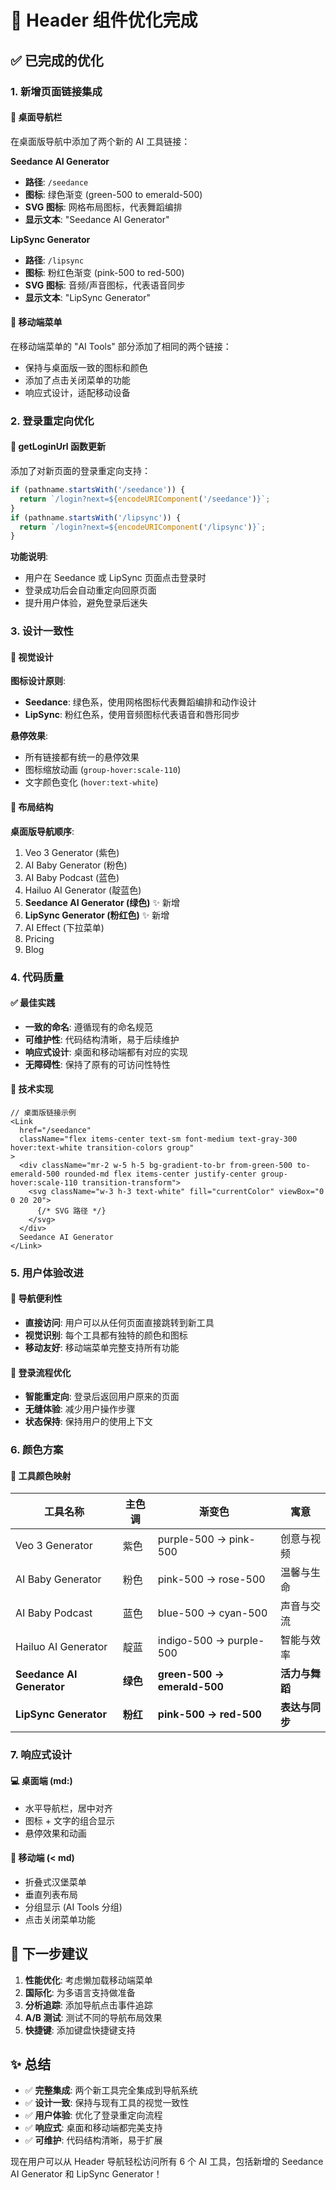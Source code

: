 # 🎯 Header 组件优化完成

## ✅ 已完成的优化

### 1. 新增页面链接集成

#### 🔗 桌面导航栏
在桌面版导航中添加了两个新的 AI 工具链接：

**Seedance AI Generator**
- **路径**: `/seedance`
- **图标**: 绿色渐变 (green-500 to emerald-500)
- **SVG 图标**: 网格布局图标，代表舞蹈编排
- **显示文本**: "Seedance AI Generator"

**LipSync Generator**
- **路径**: `/lipsync`
- **图标**: 粉红色渐变 (pink-500 to red-500)
- **SVG 图标**: 音频/声音图标，代表语音同步
- **显示文本**: "LipSync Generator"

#### 📱 移动端菜单
在移动端菜单的 "AI Tools" 部分添加了相同的两个链接：
- 保持与桌面版一致的图标和颜色
- 添加了点击关闭菜单的功能
- 响应式设计，适配移动设备

### 2. 登录重定向优化

#### 🔄 getLoginUrl 函数更新
添加了对新页面的登录重定向支持：

```typescript
if (pathname.startsWith('/seedance')) {
  return `/login?next=${encodeURIComponent('/seedance')}`;
}
if (pathname.startsWith('/lipsync')) {
  return `/login?next=${encodeURIComponent('/lipsync')}`;
}
```

**功能说明**:
- 用户在 Seedance 或 LipSync 页面点击登录时
- 登录成功后会自动重定向回原页面
- 提升用户体验，避免登录后迷失

### 3. 设计一致性

#### 🎨 视觉设计
**图标设计原则**:
- **Seedance**: 绿色系，使用网格图标代表舞蹈编排和动作设计
- **LipSync**: 粉红色系，使用音频图标代表语音和唇形同步

**悬停效果**:
- 所有链接都有统一的悬停效果
- 图标缩放动画 (`group-hover:scale-110`)
- 文字颜色变化 (`hover:text-white`)

#### 📐 布局结构
**桌面版导航顺序**:
1. Veo 3 Generator (紫色)
2. AI Baby Generator (粉色)
3. AI Baby Podcast (蓝色)
4. Hailuo AI Generator (靛蓝色)
5. **Seedance AI Generator (绿色)** ✨ 新增
6. **LipSync Generator (粉红色)** ✨ 新增
7. AI Effect (下拉菜单)
8. Pricing
9. Blog

### 4. 代码质量

#### ✅ 最佳实践
- **一致的命名**: 遵循现有的命名规范
- **可维护性**: 代码结构清晰，易于后续维护
- **响应式设计**: 桌面和移动端都有对应的实现
- **无障碍性**: 保持了原有的可访问性特性

#### 🔧 技术实现
```tsx
// 桌面版链接示例
<Link
  href="/seedance"
  className="flex items-center text-sm font-medium text-gray-300 hover:text-white transition-colors group"
>
  <div className="mr-2 w-5 h-5 bg-gradient-to-br from-green-500 to-emerald-500 rounded-md flex items-center justify-center group-hover:scale-110 transition-transform">
    <svg className="w-3 h-3 text-white" fill="currentColor" viewBox="0 0 20 20">
      {/* SVG 路径 */}
    </svg>
  </div>
  Seedance AI Generator
</Link>
```

### 5. 用户体验改进

#### 🎯 导航便利性
- **直接访问**: 用户可以从任何页面直接跳转到新工具
- **视觉识别**: 每个工具都有独特的颜色和图标
- **移动友好**: 移动端菜单完整支持所有功能

#### 🔄 登录流程优化
- **智能重定向**: 登录后返回用户原来的页面
- **无缝体验**: 减少用户操作步骤
- **状态保持**: 保持用户的使用上下文

### 6. 颜色方案

#### 🌈 工具颜色映射
| 工具名称 | 主色调 | 渐变色 | 寓意 |
|---------|--------|--------|------|
| Veo 3 Generator | 紫色 | purple-500 → pink-500 | 创意与视频 |
| AI Baby Generator | 粉色 | pink-500 → rose-500 | 温馨与生命 |
| AI Baby Podcast | 蓝色 | blue-500 → cyan-500 | 声音与交流 |
| Hailuo AI Generator | 靛蓝 | indigo-500 → purple-500 | 智能与效率 |
| **Seedance AI Generator** | **绿色** | **green-500 → emerald-500** | **活力与舞蹈** |
| **LipSync Generator** | **粉红** | **pink-500 → red-500** | **表达与同步** |

### 7. 响应式设计

#### 💻 桌面端 (md:)
- 水平导航栏，居中对齐
- 图标 + 文字的组合显示
- 悬停效果和动画

#### 📱 移动端 (< md)
- 折叠式汉堡菜单
- 垂直列表布局
- 分组显示 (AI Tools 分组)
- 点击关闭菜单功能

## 🚀 下一步建议

1. **性能优化**: 考虑懒加载移动端菜单
2. **国际化**: 为多语言支持做准备
3. **分析追踪**: 添加导航点击事件追踪
4. **A/B 测试**: 测试不同的导航布局效果
5. **快捷键**: 添加键盘快捷键支持

## ✨ 总结

- ✅ **完整集成**: 两个新工具完全集成到导航系统
- ✅ **设计一致**: 保持与现有工具的视觉一致性
- ✅ **用户体验**: 优化了登录重定向流程
- ✅ **响应式**: 桌面和移动端都完美支持
- ✅ **可维护**: 代码结构清晰，易于扩展

现在用户可以从 Header 导航轻松访问所有 6 个 AI 工具，包括新增的 Seedance AI Generator 和 LipSync Generator！
